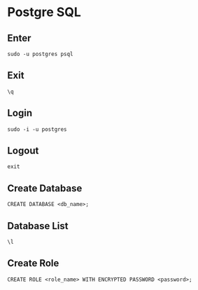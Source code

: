 # Postgre SQL
## Enter
```
sudo -u postgres psql
```
## Exit
```
\q
```
## Login
```
sudo -i -u postgres
```
## Logout
```
exit
```
## Create Database
```
CREATE DATABASE <db_name>;
```
## Database List
```
\l
```
## Create Role
```
CREATE ROLE <role_name> WITH ENCRYPTED PASSWORD <password>;
```
